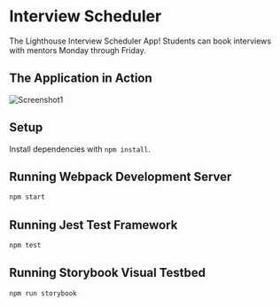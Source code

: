 # Interview Scheduler
The Lighthouse Interview Scheduler App! Students can book interviews with mentors Monday through Friday.

## The Application in Action
![Screenshot1](https://user-images.githubusercontent.com/101907461/170416555-63da411a-6e15-4985-b588-7f4f1e77414a.gif)
## Setup

Install dependencies with `npm install`.

## Running Webpack Development Server

```sh
npm start
```

## Running Jest Test Framework

```sh
npm test
```

## Running Storybook Visual Testbed

```sh
npm run storybook
```
